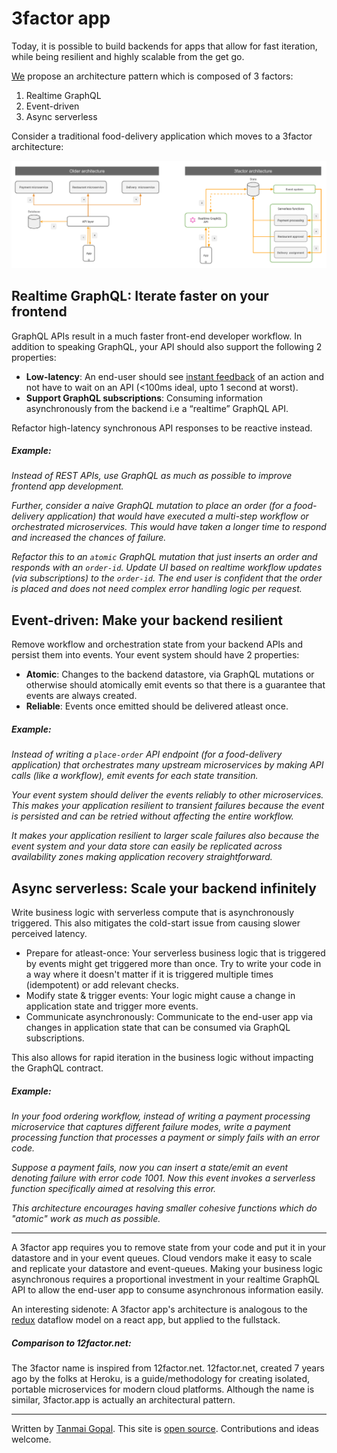 # 3factor app

Today, it is possible to build backends for apps that allow for fast iteration, while being resilient and highly scalable from the get go. 

[We](https://hasura.io) propose an architecture pattern which is composed of 3 factors:

1. Realtime GraphQL
2. Event-driven
3. Async serverless

Consider a traditional food-delivery application which moves to a 3factor architecture:

![3 factor architecture](./3factor-migration.png)


## Realtime GraphQL: Iterate faster on your frontend

GraphQL APIs result in a much faster front-end developer workflow. In addition to speaking GraphQL, your API should also support the following 2 properties:

- **Low-latency**: An end-user should see [instant
  feedback](https://stackoverflow.com/a/164290/3364697) of an action and not
  have to wait on an API (<100ms ideal, upto 1 second at worst).
- **Support GraphQL subscriptions**: Consuming information
  asynchronously from the backend i.e a “realtime” GraphQL API. 
  
Refactor high-latency synchronous API responses to be reactive instead.

##### Example: 
*Instead of REST APIs, use GraphQL as much as possible to improve frontend app
development.* 

*Further, consider a naive GraphQL mutation to place an order (for a food-delivery application)
that would have executed a multi-step workflow or orchestrated microservices. This would have 
taken a longer time to respond and increased the chances of failure.*

*Refactor this to an `atomic` GraphQL mutation that just inserts an order and responds with an `order-id`. Update UI based on
realtime workflow updates (via subscriptions) to the `order-id`. The end user is confident that the order is placed and does not need complex error handling logic per request.*

## Event-driven: Make your backend resilient

Remove workflow and orchestration state from your backend APIs and persist them
into events. Your event system should have 2 properties:

- **Atomic**: Changes to the backend datastore, via GraphQL mutations or otherwise should
atomically emit events so that there is a guarantee that events are always created.
- **Reliable**: Events once emitted should be delivered atleast once. 

##### Example: 
*Instead of writing a `place-order` API endpoint (for a food-delivery application) that orchestrates
many upstream microservices by making API calls (like a workflow), emit events
for each state transition.*

*Your event system should deliver the events reliably to other microservices. This makes your application resilient to
transient failures because the event is persisted and can be retried without affecting the entire workflow.*

*It makes your application resilient to larger scale failures also because the
event system and your data store can easily be replicated across availability
zones making application recovery straightforward.*

## Async serverless: Scale your backend infinitely

Write business logic with serverless compute that is asynchronously triggered. 
This also mitigates the cold-start issue from causing slower perceived latency.

- Prepare for atleast-once: Your serverless business logic that is triggered by events
  might get triggered more than once. Try to write your code in a way where it doesn't 
  matter if it is triggered multiple times (idempotent) or add relevant checks.
- Modify state & trigger events: Your logic might cause a change in application state 
  and trigger more events.
- Communicate asynchronously: Communicate to the end-user app via changes in application state that can be consumed via GraphQL subscriptions.

This also allows for rapid iteration in the business logic without impacting the
GraphQL contract.

##### Example: 
*In your food ordering workflow, instead of writing a payment processing
microservice that captures different failure modes, write a payment processing
function that processes a payment or simply fails with an error code.*

*Suppose a payment fails, now you can insert a state/emit an event denoting failure with error code 1001. Now this event  invokes a serverless function specifically aimed at resolving this error.*

*This architecture encourages having smaller cohesive functions which do "atomic" work as much as possible.*


---------------------------------------------------------

A 3factor app requires you to remove state from your code and put it in your
datastore and in your event queues. Cloud vendors make it easy to scale and replicate
your datastore and event-queues. Making your business logic asynchronous requires a proportional 
investment in your realtime GraphQL API to allow the end-user app to consume asynchronous information easily. 

An interesting sidenote: A 3factor app's architecture is analogous to the [redux](https://redux.js.org/) dataflow
model on a react app, but applied to the fullstack.

##### Comparison to 12factor.net:
The 3factor name is inspired from 12factor.net. 12factor.net, created 7 years ago by the folks at Heroku, is a guide/methodology for creating isolated, portable microservices for modern cloud platforms. Although the name is similar, 3factor.app is actually an architectural pattern.

---

Written by [Tanmai Gopal](https://twitter.com/tanmaigo). This site is [open source](https://github.com/hasura/3factor). Contributions and ideas welcome.

<!---
3factor, 3-factor, 3factor app, 3-factor app, Three Factor app, Three-Factor app
-->
